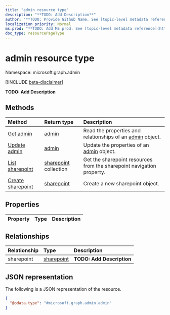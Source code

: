 ```yaml
---
title: "admin resource type"
description: "**TODO: Add Description**"
author: "**TODO: Provide Github Name. See [topic-level metadata reference](https://msgo.azurewebsites.net/add/document/guidelines/metadata.html#topic-level-metadata)**"
localization_priority: Normal
ms.prod: "**TODO: Add MS prod. See [topic-level metadata reference](https://msgo.azurewebsites.net/add/document/guidelines/metadata.html#topic-level-metadata)**"
doc_type: resourcePageType
---
```


# admin resource type

Namespace: microsoft.graph.admin

[!INCLUDE [beta-disclaimer](../../includes/beta-disclaimer.md)]

**TODO: Add Description**

## Methods
|Method|Return type|Description|
|:---|:---|:---|
|[Get admin](../api/admin-admin-get.md)|[admin](../resources/admin-admin.md)|Read the properties and relationships of an [admin](../resources/admin-admin.md) object.|
|[Update admin](../api/admin-admin-update.md)|[admin](../resources/admin-admin.md)|Update the properties of an [admin](../resources/admin-admin.md) object.|
|[List sharepoint](../api/admin-admin-list-sharepoint.md)|[sharepoint](../resources/admin-sharepoint.md) collection|Get the sharepoint resources from the sharepoint navigation property.|
|[Create sharepoint](../api/admin-admin-post-sharepoint.md)|[sharepoint](../resources/admin-sharepoint.md)|Create a new sharepoint object.|

## Properties
|Property|Type|Description|
|:---|:---|:---|

## Relationships
|Relationship|Type|Description|
|:---|:---|:---|
|sharepoint|[sharepoint](../resources/admin-sharepoint.md)|**TODO: Add Description**|

## JSON representation
The following is a JSON representation of the resource.
<!-- {
  "blockType": "resource",
  "keyProperty": "id",
  "@odata.type": "microsoft.graph.admin.admin",
  "openType": false
}
-->
``` json
{
  "@odata.type": "#microsoft.graph.admin.admin"
}
```

